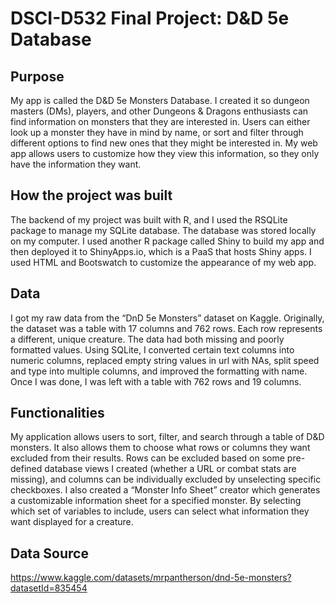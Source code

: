 # DSCI-D532 Final Project: D&D 5e Database 

## Purpose

My app is called the D&D 5e Monsters Database. I created it so dungeon masters (DMs), players, and other Dungeons & Dragons enthusiasts can find information on monsters that they are interested in. Users can either look up a monster they have in mind by name, or sort and filter through different options to find new ones that they might be interested in. My web app allows users to customize how they view this information, so they only have the information they want.

## How the project was built 

The backend of my project was built with R, and I used the RSQLite package to manage my SQLite database. The database was stored locally on my computer. I used another R package called Shiny to build my app and then deployed it to ShinyApps.io, which is a PaaS that hosts Shiny apps. I used HTML and Bootswatch to customize the appearance of my web app. 

## Data

I got my raw data from the “DnD 5e Monsters” dataset on Kaggle. Originally, the dataset was a table with 17 columns and 762 rows. Each row represents a different, unique creature. The data had both missing and poorly formatted values. Using SQLite, I converted certain text columns into numeric columns, replaced empty string values in url with NAs, split speed and type into multiple columns, and improved the formatting with name. Once I was done, I was left with a table with 762 rows and 19 columns. 

## Functionalities

My application allows users to sort, filter, and search through a table of D&D monsters. It also allows them to choose what rows or columns they want excluded from their results. Rows can be excluded based on some pre-defined database views I created (whether a URL or combat stats are missing), and columns can be individually excluded by unselecting specific checkboxes. I also created a “Monster Info Sheet” creator which generates a customizable information sheet for a specified monster. By selecting which set of variables to include, users can select what information they want displayed for a creature.

## Data Source
https://www.kaggle.com/datasets/mrpantherson/dnd-5e-monsters?datasetId=835454

